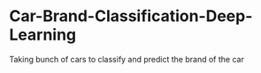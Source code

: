 # Car-Brand-Classification-Deep-Learning
Taking bunch of cars to classify and predict the brand of the car
